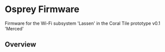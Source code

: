 # Osprey Firmware

Firmware for the Wi-Fi subsystem 'Lassen' in the Coral Tile prototype v0.1 'Merced'

## Overview

